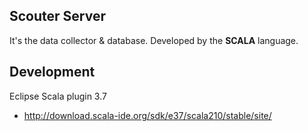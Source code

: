 ## Scouter Server
It's the data collector & database. Developed by the **SCALA** language.

## Development
Eclipse Scala plugin 3.7 
 - http://download.scala-ide.org/sdk/e37/scala210/stable/site/
